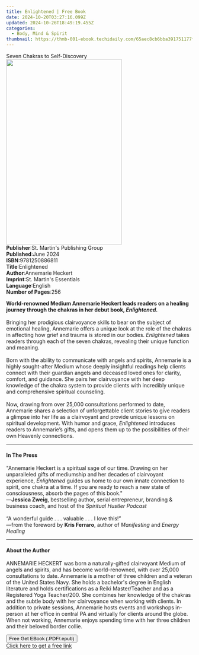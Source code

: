 ```yaml
---
title: Enlightened | Free Book
date: 2024-10-20T03:27:16.099Z
updated: 2024-10-26T18:49:19.455Z
categories:
  - Body, Mind & Spirit
thumbnail: https://thmb-001-ebook.techidaily.com/65aec8cb6bba391751177ff959d1f66ad08511d363d0ea7ed8ea191d67285380.jpg
---
```

<main id="book-container">
  <div class="flex flex-col">
    <div class="book-brief flex-1 py-6 px-4 sm:p-6 md:py-10 md:px-8">
      <!-- brief-->
      <div class="book-brief-main">Seven Chakras to Self-Discovery</div>
    </div>
    <div
      class="book-meta-info flex-1 grid gap-4 col-start-1 col-end-3 row-start-1 sm:mb-6 sm:grid-cols-4 lg:gap-6 lg:col-start-2 lg:row-end-6 lg:row-span-6 lg:mb-0"
    >
      <div
        class="book-meta-info-left place-content-center mt-4 p-4 text-sm leading-6 col-start-2 col-span-2 dark:text-slate-400"
      >
        <img
          class="w-full h-500 object-cover rounded-lg sm:h-255 sm:col-span-2 lg:col-span-full"
          src="https://img-001-ebook.techidaily.com/612b0d4c4b1a64e5ec05a9d0314c0bf241787c21eefa8382b9058d7c08ccc5d5.jpg"
          alt=""
          width="312"
          height="500"
        />
      </div>
      <div
        class="book-meta-info-right mt-2 col-start-1 row-start-2 col-span-3 self-center"
      >
        <!-- meta data  -->
        <div class="flex flex-col px-4 md:px-8">
          <div class="flex-1">
            <strong>Publisher</strong>:<span class="px-2"
              >St. Martin&#39;s Publishing Group</span
            >
          </div>
          <div class="flex-1">
            <strong>Published</strong>:<span class="px-2">June 2024</span>
          </div>
          <div class="flex-1">
            <strong>ISBN</strong>:<span class="px-2">9781250886811</span>
          </div>
          <div class="flex-1">
            <strong>Title</strong>:<span class="px-2">Enlightened</span>
          </div>
          <div class="flex-1">
            <strong>Author</strong>:<span class="px-2">Annemarie Heckert</span>
          </div>
          <div class="flex-1">
            <strong>Imprint</strong>:<span class="px-2"
              >St. Martin&#39;s Essentials</span
            >
          </div>
          <div class="flex-1">
            <strong>Language</strong>:<span class="px-2">English</span>
          </div>
          <div class="flex-1">
            <strong>Number of Pages</strong>:<span class="px-2">256</span>
          </div>
        </div>
      </div>
    </div>
    <div class="book-description flex-1 py-6 px-4 sm:p-6 md:py-10 md:px-8">
      <div class="book-description-main">
        <div accordion-content="" id="description">
          <p>
            <b
              >World-renowned Medium Annemarie Heckert leads readers on a
              healing journey through the chakras in her debut book,
              <i>Enlightened.</i> <br /></b
            ><br />Bringing her prodigious clairvoyance skills to bear on the
            subject of emotional healing, Annemarie offers a unique look at the
            role of the chakras in affecting how grief and trauma is stored in
            our bodies. <i>Enlightened</i> takes readers through each of the
            seven chakras, revealing their unique function and meaning.<br /><br />Born
            with the ability to communicate with angels and spirits, Annemarie
            is a highly sought-after Medium whose deeply insightful readings
            help clients connect with their guardian angels and deceased loved
            ones for clarity, comfort, and guidance. She pairs her clairvoyance
            with her deep knowledge of the chakra system to provide clients with
            incredibly unique and comprehensive spiritual counseling.<br /><br />Now,
            drawing from over 25,000 consultations performed to date, Annemarie
            shares a selection of unforgettable client stories to give readers a
            glimpse into her life as a clairvoyant and provide unique lessons on
            spiritual development. With humor and grace,
            <i>Enlightened</i> introduces readers to Annemarie’s gifts, and
            opens them up to the possibilities of their own Heavenly
            connections.
          </p>
        </div>
        <div class="accordion-fader"></div>
      </div>
    </div>
    <div class="book-excerpts flex-1 py-6 px-4 sm:p-6 md:py-10 md:px-8">
      <!-- excerpts-->
      <div class="book-excerpts-main">
        <hr />
        <h4 class="placeholder placeholder-heading">
          <span>In The Press</span>
        </h4>
        <p></p>
        <p>
          "Annemarie Heckert is a spiritual sage of our time. Drawing on her
          unparalleled gifts of mediumship and her decades of clairvoyant
          experience, <i>Enlightened</i> guides us home to our own innate
          connection to spirit, one chakra at a time. If you are ready to reach
          a new state of consciousness, absorb the pages of this book."
          <br />—<b>Jessica Zweig</b>, bestselling author, serial entrepreneur,
          branding &amp; business coach, and host of the
          <i>Spiritual Hustler Podcast <br /></i><br />“A wonderful guide . . .
          valuable . . . I love this!”<br />—from the foreword by
          <b>Kris Ferraro</b>, author of <i>Manifesting </i>and<i>
            Energy Healing<br
          /></i>
        </p>
        <p></p>
      </div>
    </div>
    <div class="book-about-author flex-1 py-6 px-4 sm:p-6 md:py-10 md:px-8">
      <!-- about author-->
      <div class="book-main-author-main">
        <hr />
        <h4 class="placeholder placeholder-heading">
          <span>About the Author</span>
        </h4>
        <p>
          ANNEMARIE HECKERT was born a naturally-gifted clairvoyant Medium of
          angels and spirits, and has become world-renowned, with over 25,000
          consultations to date. Annemarie is a mother of three children and a
          veteran of the United States Navy. She holds a bachelor's degree in
          English literature and holds certifications as a Reiki Master/Teacher
          and as a Registered Yoga Teacher/200. She combines her knowledge of
          the chakras and the subtle body with her clairvoyance when working
          with clients. In addition to private sessions, Annemarie hosts events
          and workshops in-person at her office in central PA and virtually for
          clients around the globe. When not working, Annemarie enjoys spending
          time with her three children and their beloved border collie.
        </p>
      </div>
    </div>
    <div class="book-free-get flex-1 py-6 px-4 sm:p-6 md:py-10 md:px-8">
      <button
        id="btn-free-get"
        class="bg-blue-500 hover:bg-blue-700 text-white font-bold py-2 px-4 rounded"
      >
        Free Get EBook (.PDF/.epub)
      </button>
      <div id="countdown-display" class="px-2 text-lg mt-2"></div>
      <a
        id="free-link"
        class="hidden bg-blue-500 hover:bg-blue-700 text-white font-bold py-2 px-4 rounded"
        href="https://www.ebooks.com/en-us/book/211032827/enlightened/annemarie-heckert/"
        target="_blank"
        >Click here to get a free link</a
      >
    </div>
    <script>
      let countdownTime = 0;
      let countdownInterval = null;
      document
        .getElementById('btn-free-get')
        .addEventListener('click', startCountdown);
      function startCountdown() {
        countdownTime = new Date().getTime() + 60000 * 3;
        countdownInterval = setInterval(updateCountdown, 1000);
        document.getElementById('btn-free-get').disabled = true;
        document
          .getElementById('btn-free-get')
          .classList.add('bg-gray-500', 'cursor-not-allowed');
      }
      function updateCountdown() {
        let currentTime = new Date().getTime();
        let timeLeft = countdownTime - currentTime;
        let secondsLeft = Math.floor(timeLeft / 1000);
        document.getElementById('countdown-display').innerHTML =
          `Remaining time: ${secondsLeft} seconds.`;
        if (secondsLeft <= 0) {
          clearInterval(countdownInterval);
          document.getElementById('btn-free-get').classList.add('hidden');
          document.getElementById('free-link').classList.remove('hidden');
          document.getElementById('countdown-display').innerHTML = '';
        }
      }
    </script>
  </div>
</main>

<ins class="adsbygoogle"
      style="display:block"
      data-ad-client="ca-pub-7571918770474297"
      data-ad-slot="8358498916"
      data-ad-format="auto"
      data-full-width-responsive="true"></ins>
    